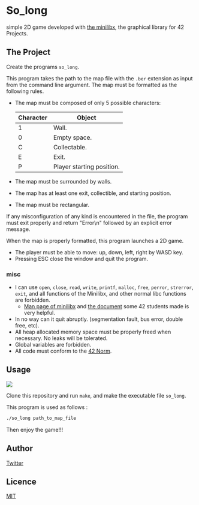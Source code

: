 # So_long

simple 2D game developed with [the minilibx](https://github.com/42Paris/minilibx-linux), the graphical library for 42 Projects.

## The Project

Create the programs `so_long`.

This program takes the path to the map file with the `.ber` extension as input from the command line argument. The map must be formatted as the following rules.

- The map must be composed of only 5 possible characters:

  | Character | Object |
  | - | - |
  | 1 | Wall. |
  | 0 | Empty space. |
  | C | Collectable. |
  | E | Exit. |
  | P | Player starting position. |

- The map must be surrounded by walls.
- The map has at least one exit, collectible, and starting position.
- The map must be rectangular.

If any misconfiguration of any kind is encountered in the file, the program
must exit properly and return "Error\n" followed by an explicit error message.

When the map is properly formatted, this program launches a 2D game.
- The player must be able to move: up, down, left, right by WASD key.
- Pressing ESC close the window and quit the program.

### misc
- I can use `open`, `close`, `read`, `write`, `printf`, `malloc`, `free`, `perror`,
  `strerror`, `exit`, and all functions of the Minilibx,
  and other normal libc functions are forbidden.
    - [Man page of minilibx](https://github.com/42Paris/minilibx-linux/tree/master/man) and [the document](https://harm-smits.github.io/42docs/libs/minilibx) some 42 students made is very helpful.
- In no way can it quit abruptly.
  (segmentation fault, bus error, double free, etc).
- All heap allocated memory space must be properly freed when necessary.
  No leaks will be tolerated.
- Global variables are forbidden.
- All code must conform to the [42 Norm](https://github.com/42School/norminette).

## Usage

![](./demo.gif)

Clone this repository and run `make`, and make the executable file `so_long`.

This program is used as follows :
```bash
./so_long path_to_map_file
```

Then enjoy the game!!!

## Author

[Twitter](https://twitter.com/t76_1205)

## Licence

[MIT](./LICENSE)